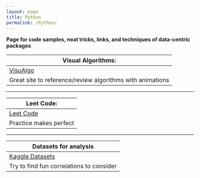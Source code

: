 ```yaml
---
layout: page
title: Python
permalink: /Python/
---
```

**Page for code samples, neat tricks, links, and techniques of data-centric packages** 


|Visual Algorithms:|
|-------------------------------------------------------|
|[VisuAlgo](https://visualgo.net/en "Visit VisuAlgo!")|  
|Great site to reference/review algorithms with animations|

---------------------------------------------------------------

|Leet Code:|
|----------------|
|[Leet Code](https://leetcode.com/ "Visit Leet Code!")
|Practice makes perfect                                 |

----------------------------------------------------------------

|Datasets for analysis|
|---------------------|
|[Kaggle Datasets](https://www.kaggle.com/datasets "Get some data")|
|Try to find fun correlations to consider               |
